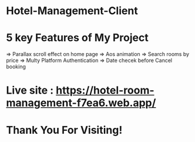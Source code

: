 # Hotel-Management-Client

<!-- ? -->

# 5 key Features of My Project

=> Parallax scroll effect on home page
=> Aos animation
=> Search rooms by price
=> Multy Platform Authentication
=> Date checek before Cancel booking

<!-- ! -->

# Live site : https://hotel-room-management-f7ea6.web.app/

# Thank You For Visiting!
